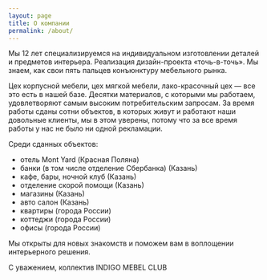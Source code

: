 ```yaml
---
layout: page
title: О компании
permalink: /about/
---
```


Мы 12 лет специализируемся на индивидуальном изготовлении деталей и предметов интерьера.
Реализация дизайн-проекта «точь-в-точь». Мы знаем, как свои пять пальцев конъюнктуру мебельного рынка.


Цех корпусной мебели, цех мягкой мебели, лако-красочный цех — все это есть в нашей базе.
Десятки материалов, с которыми мы работаем, удовлетворяют самым высоким потребительским запросам.
За время работы сданы сотни объектов, в которых живут и работают наши довольные клиенты,
мы в этом уверены, потому что за все время работы у нас не было ни одной рекламации.


Среди сданных объектов:

* отель Mont Yard (Красная Поляна)
* банки (в том числе отделение Сбербанка) (Казань)
* кафе, бары, ночной клуб (Казань)
* отделение скорой помощи (Казань)
* магазины (Казань)
* авто салон (Казань)
* квартиры (города России)
* коттеджи (города России)
* офисы (города России)


Мы открыты для новых знакомств и поможем вам в воплощении интерьерного решения.


С уважением,
коллектив INDIGO MEBEL CLUB
